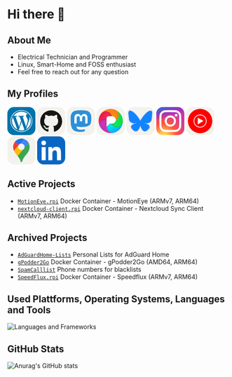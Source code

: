 # Hi there 👋

## About Me
 - Electrical Technician and Programmer
 - Linux, Smart-Home and FOSS enthusiast
 - Feel free to reach out for any question

## My Profiles
<div align="left">
  <a href="https://myHome.zone" target="blank"><img src="icons/wordpress.png" alt="My Wordpress Blog" height="64" width="64" /></a>
  <a href="https://github.com/dontobi" target="blank"><img src="icons/github-light.png" alt="My Profile on GitHub" height="64" width="64" /></a>
  <a rel="me" href="https://mastodon.social/@dontobi" target="blank"><img src="icons/mastodon-light.png" alt="My Profile on Mastodon" height="64" width="64" /></a>
  <a rel="me" href="https://pixelfed.de/dontobi" target="blank"><img src="icons/pixelfed.png" alt="My Profile on Pixelfed" height="64" width="64" /></a>
  <a href="https://bsky.app/profile/dontobi.bsky.social" target="blank"><img src="icons/bluesky.png" alt="My Profile on BlueSky" height="64" width="64" /></a>
  <a href="https://www.instagram.com/tobias.schug/" target="blank"><img src="icons/instagram.png" alt="My Profile on Instagram" height="64" width="64" /></a>
  <a href="https://music.youtube.com/@dontobi441" target="blank"><img src="icons/youtube-music.png" alt="My Profile on Youtube Music" height="64" width="64" /></a>
  <a href="https://www.google.com/maps/contrib/117682940928432908382/reviews" target="blank"><img src="icons/maps.png" alt="My Profile on Google Maps" height="64" width="64" /></a>
  <a href="https://www.linkedin.com/in/tobias-schug/" target="blank"><img src="icons/linkedin.png" alt="My Profile on LinkedIn" height="64" width="64" /></a>
</div>

## Active Projects
 - [`MotionEye.rpi`](https://github.com/dontobi/MotionEye.rpi) Docker Container - MotionEye (ARMv7, ARM64)
 - [`nextcloud-client.rpi`](https://github.com/dontobi/nextcloud-client.rpi) Docker Container - Nextcloud Sync Client (ARMv7, ARM64)

## Archived Projects
- [`AdGuardHome-Lists`](https://github.com/dontobi/AdGuardHome-Lists) Personal Lists for AdGuard Home
- [`gPodder2Go`](https://github.com/dontobi/gpodder2go) Docker Container - gPodder2Go (AMD64, ARM64)
- [`SpamCalllist`](https://github.com/dontobi/SpamCalllist) Phone numbers for blacklists
- [`SpeedFlux.rpi`](https://github.com/dontobi/SpeedFlux.rpi) Docker Container - Speedflux (ARMv7, ARM64)


## Used Plattforms, Operating Systems, Languages and Tools
![Languages and Frameworks](https://skills.syvixor.com/api/icons?i=android,bash,cloudflare,cpp,debian,docker,github,githubactions,grafana,homeassistant,javascript,linux,powershell,python,raspberrypi,visualstudiocode,vmware,yaml&perline=6)

## GitHub Stats
![Anurag's GitHub stats](https://github-readme-stats.vercel.app/api?username=dontobi&theme=github_dark&show_icons=true)